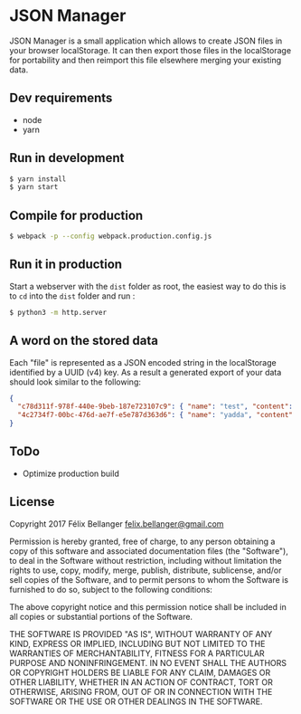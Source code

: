 # JSON Manager

JSON Manager is a small application which allows to create JSON files in your browser localStorage. It can then export those files in the localStorage for portability and then reimport this file elsewhere merging your existing data.

## Dev requirements

* node
* yarn

## Run in development

```sh
$ yarn install
$ yarn start
```

## Compile for production

```sh
$ webpack -p --config webpack.production.config.js
```

## Run it in production

Start a webserver with the `dist` folder as root, the easiest way to do this is to `cd` into the `dist` folder and run :

```sh
$ python3 -m http.server
```

## A word on the stored data

Each "file" is represented as a JSON encoded string in the localStorage identified by a UUID (v4) key. As a result a generated export of your data should look similar to the following:

```json
{
  "c78d311f-978f-440e-9beb-187e723107c9": { "name": "test", "content": "[1, 2, 3]" },
  "4c2734f7-00bc-476d-ae7f-e5e787d363d6": { "name": "yadda", "content": "{\"key\":\"value\",\"int\":6}" }
}
```

## ToDo

* Optimize production build

## License

Copyright 2017 Félix Bellanger <felix.bellanger@gmail.com>

Permission is hereby granted, free of charge, to any person obtaining a copy of this software and associated documentation files (the "Software"), to deal in the Software without restriction, including without limitation the rights to use, copy, modify, merge, publish, distribute, sublicense, and/or sell copies of the Software, and to permit persons to whom the Software is furnished to do so, subject to the following conditions:

The above copyright notice and this permission notice shall be included in all copies or substantial portions of the Software.

THE SOFTWARE IS PROVIDED "AS IS", WITHOUT WARRANTY OF ANY KIND, EXPRESS OR IMPLIED, INCLUDING BUT NOT LIMITED TO THE WARRANTIES OF MERCHANTABILITY, FITNESS FOR A PARTICULAR PURPOSE AND NONINFRINGEMENT. IN NO EVENT SHALL THE AUTHORS OR COPYRIGHT HOLDERS BE LIABLE FOR ANY CLAIM, DAMAGES OR OTHER LIABILITY, WHETHER IN AN ACTION OF CONTRACT, TORT OR OTHERWISE, ARISING FROM, OUT OF OR IN CONNECTION WITH THE SOFTWARE OR THE USE OR OTHER DEALINGS IN THE SOFTWARE.